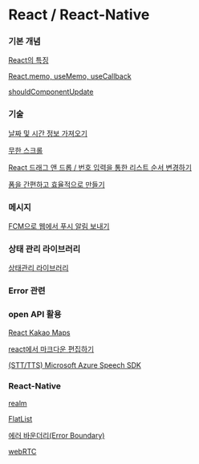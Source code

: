 # React / React-Native

### 기본 개념

[React의 특징](React%20React-Native%2035b5f34120854e65b7025554df90ee55/React%EC%9D%98%20%ED%8A%B9%EC%A7%95%201c72bc32c77b808e9c08dfa61821c4fa.md)

[React.memo, useMemo, useCallback](React%20React-Native%2035b5f34120854e65b7025554df90ee55/React%20memo,%20useMemo,%20useCallback%201e3db3ac97cd4419891b6666b5198b64.md)

[shouldComponentUpdate](React%20React-Native%2035b5f34120854e65b7025554df90ee55/shouldComponentUpdate%201cf2bc32c77b80c3b568d2251dc4de45.md)

### 기술

[날짜 및 시간 정보 가져오기](React%20React-Native%2035b5f34120854e65b7025554df90ee55/%EB%82%A0%EC%A7%9C%20%EB%B0%8F%20%EC%8B%9C%EA%B0%84%20%EC%A0%95%EB%B3%B4%20%EA%B0%80%EC%A0%B8%EC%98%A4%EA%B8%B0%2013c2bc32c77b802ab25cf84334ba41fb.md)

[무한 스크롤](React%20React-Native%2035b5f34120854e65b7025554df90ee55/%EB%AC%B4%ED%95%9C%20%EC%8A%A4%ED%81%AC%EB%A1%A4%202f015de3a90646a0863113e1a6f6dc69.md)

[React 드래그 앤 드롭 / 번호 입력을 통한 리스트 순서 변경하기](React%20React-Native%2035b5f34120854e65b7025554df90ee55/React%20%EB%93%9C%EB%9E%98%EA%B7%B8%20%EC%95%A4%20%EB%93%9C%EB%A1%AD%20%EB%B2%88%ED%98%B8%20%EC%9E%85%EB%A0%A5%EC%9D%84%20%ED%86%B5%ED%95%9C%20%EB%A6%AC%EC%8A%A4%ED%8A%B8%20%EC%88%9C%EC%84%9C%20%EB%B3%80%EA%B2%BD%ED%95%98%EA%B8%B0%202ae59285655246f3a0b79611aa19d3c4.md)

[폼을 간편하고 효율적으로 만들기](React%20React-Native%2035b5f34120854e65b7025554df90ee55/%ED%8F%BC%EC%9D%84%20%EA%B0%84%ED%8E%B8%ED%95%98%EA%B3%A0%20%ED%9A%A8%EC%9C%A8%EC%A0%81%EC%9C%BC%EB%A1%9C%20%EB%A7%8C%EB%93%A4%EA%B8%B0%201902bc32c77b809bb4dbc73e67055c01.md)

### 메시지

[FCM으로 웹에서 푸시 알림 보내기](React%20React-Native%2035b5f34120854e65b7025554df90ee55/FCM%EC%9C%BC%EB%A1%9C%20%EC%9B%B9%EC%97%90%EC%84%9C%20%ED%91%B8%EC%8B%9C%20%EC%95%8C%EB%A6%BC%20%EB%B3%B4%EB%82%B4%EA%B8%B0%20d4be796c0ce5481e8d78cbf15a580eae.md)

### 상태 관리 라이브러리

[상태관리 라이브러리](React%20React-Native%2035b5f34120854e65b7025554df90ee55/%EC%83%81%ED%83%9C%EA%B4%80%EB%A6%AC%20%EB%9D%BC%EC%9D%B4%EB%B8%8C%EB%9F%AC%EB%A6%AC%2018f2bc32c77b80eb8a58eebc8aec6fd5.md)

### Error 관련

### open API 활용

[React Kakao Maps](React%20React-Native%2035b5f34120854e65b7025554df90ee55/React%20Kakao%20Maps%20c420cccb2eb043ec9d3208aad13cd1af.md)

[react에서 마크다운 편집하기](React%20React-Native%2035b5f34120854e65b7025554df90ee55/react%EC%97%90%EC%84%9C%20%EB%A7%88%ED%81%AC%EB%8B%A4%EC%9A%B4%20%ED%8E%B8%EC%A7%91%ED%95%98%EA%B8%B0%2013d2bc32c77b80f78cc4e14a74add28a.md)

[(STT/TTS) Microsoft Azure Speech SDK](React%20React-Native%2035b5f34120854e65b7025554df90ee55/(STT%20TTS)%20Microsoft%20Azure%20Speech%20SDK%206177d48e5dc3430ca85031131695bda2.md)

### React-Native

[realm](React%20React-Native%2035b5f34120854e65b7025554df90ee55/realm%200964fc15e58048789a2d2b305292b0ef.md)

[FlatList](React%20React-Native%2035b5f34120854e65b7025554df90ee55/FlatList%2001004e74808b446a8421091de15aa527.md)

[에러 바운더리(Error Boundary)](React%20React-Native%2035b5f34120854e65b7025554df90ee55/%EC%97%90%EB%9F%AC%20%EB%B0%94%EC%9A%B4%EB%8D%94%EB%A6%AC(Error%20Boundary)%201cf2bc32c77b80668d90d2a67b1a1145.md)

[webRTC](React%20React-Native%2035b5f34120854e65b7025554df90ee55/webRTC%202562bc32c77b80a8bcebf68d3439014e.md)